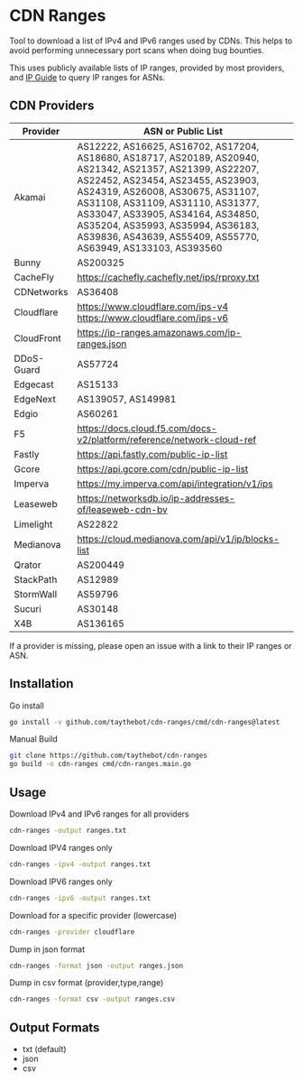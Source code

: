 # CDN Ranges

Tool to download a list of IPv4 and IPv6 ranges used by CDNs. This helps to avoid performing unnecessary port scans when 
doing bug bounties.

This uses publicly available lists of IP ranges, provided by most providers, and [IP Guide](https://ip.guide) to query IP ranges for ASNs.

## CDN Providers

| Provider   | ASN or Public List                                                                                                                                                                                                                                                                                                                                                                          |
|------------|---------------------------------------------------------------------------------------------------------------------------------------------------------------------------------------------------------------------------------------------------------------------------------------------------------------------------------------------------------------------------------------------|
| Akamai     | AS12222, AS16625, AS16702, AS17204, AS18680, AS18717, AS20189, AS20940, AS21342, AS21357, AS21399,  AS22207,  AS22452,  AS23454,  AS23455,  AS23903,  AS24319,  AS26008,  AS30675,  AS31107,  AS31108,  AS31109,  AS31110,  AS31377,  AS33047,  AS33905,  AS34164,  AS34850,  AS35204,  AS35993,  AS35994,  AS36183,  AS39836,  AS43639,  AS55409,  AS55770,  AS63949,  AS133103,  AS393560 |
| Bunny      | AS200325                                                                                                                                                                                                                                                                                                                                                                                    |
| CacheFly   | https://cachefly.cachefly.net/ips/rproxy.txt                                                                                                                                                                                                                                                                                                                                                |
| CDNetworks | AS36408                                                                                                                                                                                                                                                                                                                                                                                     |
| Cloudflare | https://www.cloudflare.com/ips-v4 https://www.cloudflare.com/ips-v6                                                                                                                                                                                                                                                                                                                         |
| CloudFront | https://ip-ranges.amazonaws.com/ip-ranges.json                                                                                                                                                                                                                                                                                                                                              |
| DDoS-Guard | AS57724                                                                                                                                                                                                                                                                                                                                                                                     |
| Edgecast   | AS15133                                                                                                                                                                                                                                                                                                                                                                                     |
| EdgeNext   | AS139057, AS149981                                                                                                                                                                                                                                                                                                                                                                          |
| Edgio      | AS60261                                                                                                                                                                                                                                                                                                                                                                                     |
| F5         | https://docs.cloud.f5.com/docs-v2/platform/reference/network-cloud-ref                                                                                                                                                                                                                                                                                                                      |
| Fastly     | https://api.fastly.com/public-ip-list                                                                                                                                                                                                                                                                                                                                                       |
| Gcore      | https://api.gcore.com/cdn/public-ip-list                                                                                                                                                                                                                                                                                                                                                    |
| Imperva    | https://my.imperva.com/api/integration/v1/ips                                                                                                                                                                                                                                                                                                                                               |
| Leaseweb   | https://networksdb.io/ip-addresses-of/leaseweb-cdn-bv                                                                                                                                                                                                                                                                                                                                       |
| Limelight  | AS22822                                                                                                                                                                                                                                                                                                                                                                                     |
| Medianova  | https://cloud.medianova.com/api/v1/ip/blocks-list                                                                                                                                                                                                                                                                                                                                           |
| Qrator     | AS200449                                                                                                                                                                                                                                                                                                                                                                                    |
| StackPath  | AS12989                                                                                                                                                                                                                                                                                                                                                                                     |
| StormWall  | AS59796                                                                                                                                                                                                                                                                                                                                                                                     |
| Sucuri     | AS30148                                                                                                                                                                                                                                                                                                                                                                                     |
| X4B        | AS136165                                                                                                                                                                                                                                                                                                                                                                                    |

If a provider is missing, please open an issue with a link to their IP ranges or ASN.

## Installation

Go install

```bash
go install -v github.com/taythebot/cdn-ranges/cmd/cdn-ranges@latest
```

Manual Build

```bash
git clone https://github.com/taythebot/cdn-ranges
go build -o cdn-ranges cmd/cdn-ranges.main.go 
```


## Usage

Download IPv4 and IPv6 ranges for all providers

```bash
cdn-ranges -output ranges.txt
```

Download IPV4 ranges only

```bash
cdn-ranges -ipv4 -output ranges.txt
```

Download IPV6 ranges only

```bash
cdn-ranges -ipv6 -output ranges.txt
```

Download for a specific provider (lowercase)

```bash
cdn-ranges -provider cloudflare
```

Dump in json format

```bash
cdn-ranges -format json -output ranges.json
```

Dump in csv format (provider,type,range)

```bash
cdn-ranges -format csv -output ranges.csv
```

## Output Formats

* txt (default)
* json
* csv
